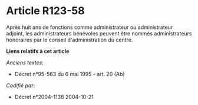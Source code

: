 # Article R123-58

Après huit ans de fonctions comme administrateur ou administrateur adjoint, les administrateurs bénévoles peuvent être nommés
administrateurs honoraires par le conseil d'administration du centre.

**Liens relatifs à cet article**

_Anciens textes_:

  - Décret n°95-563 du 6 mai 1995 - art. 20 (Ab)

_Codifié par_:

  - Décret n°2004-1136 2004-10-21
